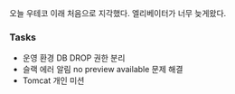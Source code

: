 오늘 우테코 이래 처음으로 지각했다. 엘리베이터가 너무 늦게왔다.

### Tasks
- 운영 환경 DB DROP 권한 분리
- 슬랙 에러 알림 no preview available 문제 해결
- Tomcat 개인 미션

